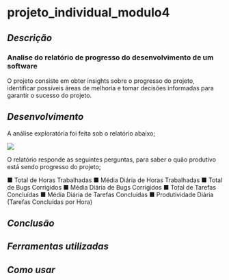 # projeto_individual_modulo4
## *Descrição*

### Analise do relatório de progresso do desenvolvimento de um software

O projeto consiste em obter insights sobre o progresso 
do projeto, identificar possíveis áreas de melhoria e tomar decisões informadas para 
garantir o sucesso do projeto.

## *Desenvolvimento*

A análise exploratória foi feita sob o relatório abaixo;

<img src="https://github.com/denysonbrito/projeto_individual_modulo4/assets/128834623/20956231-8e8f-44e9-8a30-b0c0d82dbd35">

O relatório responde as seguintes perguntas, para saber o quão produtivo está sendo progresso do projeto;

■ Total de Horas Trabalhadas
■ Média Diária de Horas Trabalhadas
■ Total de Bugs Corrigidos
■ Média Diária de Bugs Corrigidos
■ Total de Tarefas Concluídas
■ Média Diária de Tarefas Concluídas
■ Produtividade Diária (Tarefas Concluídas por Hora)

## *Conclusão*

## *Ferramentas utilizadas*

## *Como usar*


